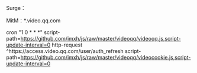 Surge：

MitM：*.video.qq.com

cron "1 0 * * *" script-path=https://github.com/imxh/js/raw/master/videoqq/videoqq.js,script-update-interval=0
http-request ^https:\/\/access.video.qq.com\/user\/auth_refresh script-path=https://github.com/imxh/js/raw/master/videoqq/videocookie.js,script-update-interval=0
